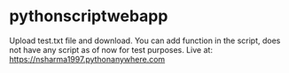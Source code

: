 # pythonscriptwebapp
Upload test.txt file and download.
You can add function in the script, does not have any script as of now for test purposes.
Live at: https://nsharma1997.pythonanywhere.com
